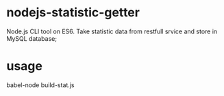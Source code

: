 # nodejs-statistic-getter
Node.js CLI tool on ES6. Take statistic data from restfull srvice and store in MySQL database; 

# usage
babel-node build-stat.js
